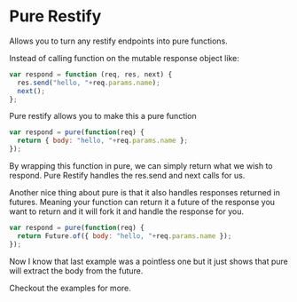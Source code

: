 # Pure Restify

Allows you to turn any restify endpoints into pure functions. 

Instead of calling function on the mutable response object like:
```javascript
var respond = function (req, res, next) {
  res.send("hello, "+req.params.name);
  next();
};
```
Pure restify allows you to make this a pure function
```javascript
var respond = pure(function(req) {
  return { body: "hello, "+req.params.name };
});
```

By wrapping this function in pure, we can simply return what we wish to respond. Pure Restify handles the res.send and next calls for us.

Another nice thing about pure is that it also handles responses returned in futures. Meaning your function can return it a future of the response you want to return and it will fork it and handle the response for you.

```javascript
var respond = pure(function(req) {
  return Future.of({ body: "hello, "+req.params.name });
});
```

Now I know that last example was a pointless one but it just shows that pure will extract the body from the future.

Checkout the examples for more.
